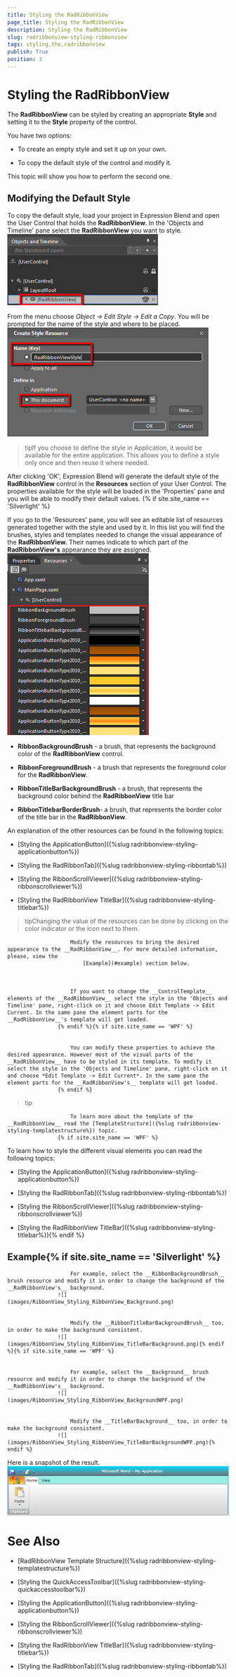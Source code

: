 ```yaml
---
title: Styling the RadRibbonView
page_title: Styling the RadRibbonView
description: Styling the RadRibbonView
slug: radribbonview-styling-ribbonview
tags: styling,the,radribbonview
publish: True
position: 3
---
```


# Styling the RadRibbonView



The __RadRibbonView__ can be styled by creating an appropriate __Style__ and setting it to the __Style__ property of the control.
			

You have two options:

* To create an empty style and set it up on your own.

* To copy the default style of the control and modify it.

This topic will show you how to perform the second one.

## Modifying the Default Style

To copy the default style, load your project in Expression Blend and open the User Control that holds the __RadRibbonView__. In the 'Objects and Timeline' pane select the __RadRibbonView__ you want to style.
				![](images/RibbonView_Styling_RibbonView_LocateControl.png)

From the menu choose *Object -> Edit Style -> Edit a Copy*. You will be prompted for the name of the style and where to be placed.
				![](images/RibbonView_Styling_RibbonView_EditStyle.png)

>tipIf you choose to define the style in Application, it would be available for the entire application. This allows you to define a style only once and then reuse it where needed.

After clicking 'OK', Expression Blend will generate the default style of the __RadRibbonView__ control in the __Resources__ section of your User Control. The properties available for the style will be loaded in the 'Properties' pane and you will be able to modify their default values.
				{% if site.site_name == 'Silverlight' %}

If you go to the 'Resources' pane, you will see an editable list of resources generated together with the style and used by it. In this list you will find the brushes, styles and templates needed to change the visual appearance of the __RadRibbonView.__ Their names indicate to which part of the __RadRibbonView's__ appearance they are assigned.
					![](images/RibbonView_Styling_RibbonView_Resources.png)

* __RibbonBackgroundBrush__ - a brush, that represents the background color of the __RadRibbonView__ control.
					

* __RibbonForegroundBrush__ - a brush that represents the foreground color for the __RadRibbonView__.
					

* __RibbonTitleBarBackgroundBrush__ - a brush, that represents the background color behind the __RadRibbonView__ title bar
					

* __RibbonTitlebarBorderBrush__- a brush, that represents the border color of the title bar in the __RadRibbonView__.
					

>

An explanation of the other resources can be found in the following topics:

* [Styling the ApplicationButton]({%slug radribbonview-styling-applicationbutton%})

* [Styling the RadRibbonTab]({%slug radribbonview-styling-ribbontab%})

* [Styling the RibbonScrollViewer]({%slug radribbonview-styling-ribbonscrollviewer%})

* [Styling the RadRibbonView TitleBar]({%slug radribbonview-styling-titlebar%})

>tipChanging the value of the resources can be done by clicking on the color indicator or the icon next to them.


						Modify the resources to bring the desired appearance to the __RadRibbonView__. For more detailed information, please, view the
							[Example](#example) section below.
					


						If you want to change the __ControlTemplate__ elements of the __RadRibbonView__ select the style in the 'Objects and Timeline' pane, right-click on it and choose Edit Template -> Edit Current. In the same pane the element parts for the __RadRibbonView__'s template will get loaded.
					{% endif %}{% if site.site_name == 'WPF' %}


						You can modify these properties to achieve the desired appearance. However most of the visual parts of the __RadRibbonView__ have to be styled in its template. To modify it select the style in the 'Objects and Timeline' pane, right-click on it and choose *Edit Template -> Edit Current*. In the same pane the element parts for the __RadRibbonView's__ template will get loaded.
					{% endif %}

>tip


						To learn more about the template of the __RadRibbonView__ read the [TemplateStructure]({%slug radribbonview-styling-templatestructure%}) topic.
					{% if site.site_name == 'WPF' %}

To learn how to style the different visual elements you can read the following topics:

* [Styling the ApplicationButton]({%slug radribbonview-styling-applicationbutton%})

* [Styling the RadRibbonTab]({%slug radribbonview-styling-ribbontab%})

* [Styling the RibbonScrollViewer]({%slug radribbonview-styling-ribbonscrollviewer%})

* [Styling the RadRibbonView TitleBar]({%slug radribbonview-styling-titlebar%}){% endif %}

## Example{% if site.site_name == 'Silverlight' %}


						For example, select the __RibbonBackgroundBrush__ brush resource and modify it in order to change the background of the __RadRibbonView's__ background.
					![](images/RibbonView_Styling_RibbonView_Background.png)


						Modify the __RibbonTitleBarBackgroundBrush__ too, in order to make the background consistent.
					![](images/RibbonView_Styling_RibbonView_TitleBarBackground.png){% endif %}{% if site.site_name == 'WPF' %}


						For example, select the __Background__ brush resource and modify it in order to change the background of the __RadRibbonView's__ background.
					![](images/RibbonView_Styling_RibbonView_BackgroundWPF.png)


						Modify the __TitleBarBackground__ too, in order to make the background consistent.
					![](images/RibbonView_Styling_RibbonView_TitleBarBackgroundWPF.png){% endif %}

Here is a snapshot of the result.![](images/RibbonView_Styling_RibbonView_Example.png)

# See Also

 * [RadRibbonView Template Structure]({%slug radribbonview-styling-templatestructure%})

 * [Styling the QuickAccessToolbar]({%slug radribbonview-styling-quickaccesstoolbar%})

 * [Styling the ApplicationButton]({%slug radribbonview-styling-applicationbutton%})

 * [Styling the RibbonScrollViewer]({%slug radribbonview-styling-ribbonscrollviewer%})

 * [Styling the RadRibbonView TitleBar]({%slug radribbonview-styling-titlebar%})

 * [Styling the RadRibbonTab]({%slug radribbonview-styling-ribbontab%})
